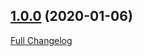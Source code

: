 ## [1.0.0](https://ugate.github.io/sqler/tree/v1.0.0) (2020-01-06)
[Full Changelog](https://ugate.github.io/sqler/compare/v0.9.0...v1.0.0)
